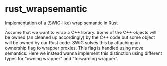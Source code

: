 # rust_wrapsemantic
Implementation of a (SWIG-like) wrap semantic in Rust

Assume that we want to wrap a C++ library. Some of the C++ objects
will be owned (an cleaned up accordingly) by the C++ code but some
object will be owned by our Rust code. SWIG solves this by attaching
an ownership flag to wrapper proxies. This flag is handled using
move semantics.
Here we instead wanna implement this distinction using different types
for "owning wrapper" and "forwarding wrapper".

